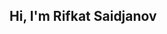 

  <div class="front" style="background-image: url(https://www.imgacademy.com/themes/custom/imgacademy/images/helpbox-contact.jpg);">
    <h2 class="">Hi, I'm Rifkat Saidjanov</h2>
  </div>
  

